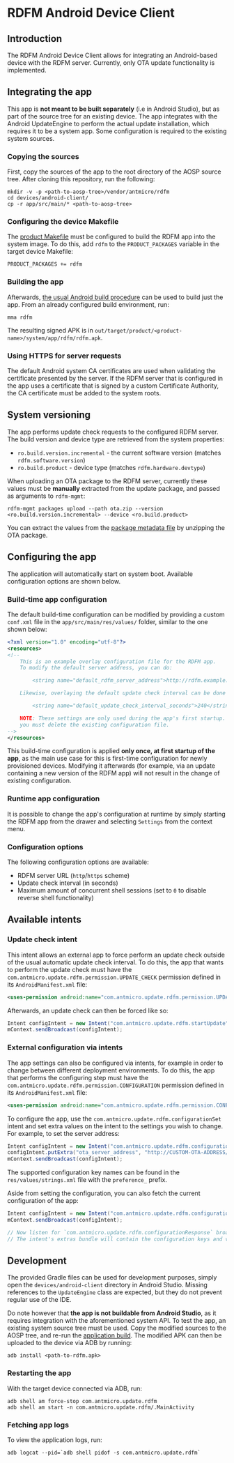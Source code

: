 # RDFM Android Device Client

## Introduction

The RDFM Android Device Client allows for integrating an Android-based device with the RDFM server.
Currently, only OTA update functionality is implemented.

## Integrating the app

This app is **not meant to be built separately** (i.e in Android Studio), but as part of the source tree for an existing device.
The app integrates with the Android UpdateEngine to perform the actual update installation, which requires it to be a system app.
Some configuration is required to the existing system sources.

### Copying the sources

First, copy the sources of the app to the root directory of the AOSP source tree.
After cloning this repository, run the following:
```
mkdir -v -p <path-to-aosp-tree>/vendor/antmicro/rdfm
cd devices/android-client/
cp -r app/src/main/* <path-to-aosp-tree>
```

### Configuring the device Makefile

The [product Makefile](https://source.android.com/docs/setup/create/new-device#build-a-product) must be configured to build the RDFM app into the system image.
To do this, add `rdfm` to the `PRODUCT_PACKAGES` variable in the target device Makefile:
```
PRODUCT_PACKAGES += rdfm
```

### Building the app

Afterwards, [the usual Android build procedure](https://source.android.com/docs/setup/build/building) can be used to build just the app.
From an already configured build environment, run:
```
mma rdfm
```
The resulting signed APK is in `out/target/product/<product-name>/system/app/rdfm/rdfm.apk`.

### Using HTTPS for server requests

The default Android system CA certificates are used when validating the certificate presented by the server.
If the RDFM server that is configured in the app uses a certificate that is signed by a custom Certificate Authority, the CA certificate must be added to the system roots.

## System versioning

The app performs update check requests to the configured RDFM server.
The build version and device type are retrieved from the system properties:
- `ro.build.version.incremental` - the current software version (matches `rdfm.software.version`)
- `ro.build.product` - device type (matches `rdfm.hardware.devtype`)

When uploading an OTA package to the RDFM server, currently these values must be **manually** extracted from the update package, and passed as arguments to `rdfm-mgmt`:
```
rdfm-mgmt packages upload --path ota.zip --version <ro.build.version.incremental> --device <ro.build.product>
```

You can extract the values from the [package metadata file](https://source.android.com/docs/core/ota/tools#ota-package-metadata) by unzipping the OTA package.

## Configuring the app

The application will automatically start on system boot.
Available configuration options are shown below.

### Build-time app configuration

The default build-time configuration can be modified by providing a custom `conf.xml` file in the `app/src/main/res/values/` folder, similar to the one shown below:

```xml
<?xml version="1.0" encoding="utf-8"?>
<resources>
<!--
    This is an example overlay configuration file for the RDFM app.
    To modify the default server address, you can do:

        <string name="default_rdfm_server_address">http://rdfm.example.local:6000/</string>

    Likewise, overlaying the default update check interval can be done similarly:

        <string name="default_update_check_interval_seconds">240</string>

    NOTE: These settings are only used during the app's first startup. To change them afterwards,
    you must delete the existing configuration file.
-->
</resources>
```

This build-time configuration is applied **only once, at first startup of the app**, as the main use case for this is first-time configuration for newly provisioned devices.
Modifying it afterwards (for example, via an update containing a new version of the RDFM app) will not result in the change of existing configuration.

### Runtime app configuration

It is possible to change the app's configuration at runtime by simply starting the RDFM app from the drawer and selecting `Settings` from the context menu.

### Configuration options

The following configuration options are available:
- RDFM server URL (`http`/`https` scheme)
- Update check interval (in seconds)
- Maximum amount of concurrent shell sessions (set to `0` to disable reverse shell functionality)

## Available intents

### Update check intent

This intent allows an external app to force perform an update check outside of the usual automatic update check interval.
To do this, the app that wants to perform the update check must have the `com.antmicro.update.rdfm.permission.UPDATE_CHECK` permission defined in its `AndroidManifest.xml` file:

```xml
<uses-permission android:name="com.antmicro.update.rdfm.permission.UPDATE_CHECK" />
```

Afterwards, an update check can then be forced like so:
```java
Intent configIntent = new Intent("com.antmicro.update.rdfm.startUpdate");
mContext.sendBroadcast(configIntent);
```

### External configuration via intents

The app settings can also be configured via intents, for example in order to change between different deployment environments.
To do this, the app that performs the configuring step must have the `com.antmicro.update.rdfm.permission.CONFIGURATION` permission defined in its `AndroidManifest.xml` file:
```xml
<uses-permission android:name="com.antmicro.update.rdfm.permission.CONFIGURATION" />
```

To configure the app, use the `com.antmicro.update.rdfm.configurationSet` intent and set extra values on the intent to the settings you wish to change.
For example, to set the server address:
```java
Intent configIntent = new Intent("com.antmicro.update.rdfm.configurationSet");
configIntent.putExtra("ota_server_address", "http://CUSTOM-OTA-ADDRESS/");
mContext.sendBroadcast(configIntent);
```

The supported configuration key names can be found in the `res/values/strings.xml` file with the `preference_` prefix.

Aside from setting the configuration, you can also fetch the current configuration of the app:
```java
Intent configIntent = new Intent("com.antmicro.update.rdfm.configurationGet");
mContext.sendBroadcast(configIntent);

// Now listen for `com.antmicro.update.rdfm.configurationResponse` broadcast intent
// The intent's extras bundle will contain the configuration keys and values
```

## Development

The provided Gradle files can be used for development purposes, simply open the `devices/android-client` directory in Android Studio.
Missing references to the `UpdateEngine` class are expected, but they do not prevent regular use of the IDE.

Do note however that **the app is not buildable from Android Studio**, as it requires integration with the aforementioned system API.
To test the app, an existing system source tree must be used.
Copy the modified sources to the AOSP tree, and re-run the [application build](#building-the-app).
The modified APK can then be uploaded to the device via ADB by running:
```
adb install <path-to-rdfm.apk>
```

### Restarting the app

With the target device connected via ADB, run:
```
adb shell am force-stop com.antmicro.update.rdfm
adb shell am start -n com.antmicro.update.rdfm/.MainActivity
```

### Fetching app logs

To view the application logs, run:
```
adb logcat --pid=`adb shell pidof -s com.antmicro.update.rdfm`
```
